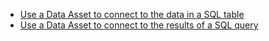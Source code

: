 - [Use a Data Asset to connect to the data in a SQL table](/docs/guides/connecting_to_your_data/fluent/database/sql_data_assets)
- [Use a Data Asset to connect to the results of a SQL query](/docs/guides/connecting_to_your_data/fluent/database/sql_data_assets)
